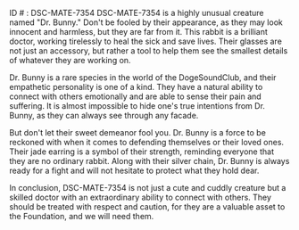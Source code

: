 ID # : DSC-MATE-7354
DSC-MATE-7354 is a highly unusual creature named "Dr. Bunny." Don't be fooled by their appearance, as they may look innocent and harmless, but they are far from it. This rabbit is a brilliant doctor, working tirelessly to heal the sick and save lives. Their glasses are not just an accessory, but rather a tool to help them see the smallest details of whatever they are working on. 

Dr. Bunny is a rare species in the world of the DogeSoundClub, and their empathetic personality is one of a kind. They have a natural ability to connect with others emotionally and are able to sense their pain and suffering. It is almost impossible to hide one's true intentions from Dr. Bunny, as they can always see through any facade.

But don't let their sweet demeanor fool you. Dr. Bunny is a force to be reckoned with when it comes to defending themselves or their loved ones. Their jade earring is a symbol of their strength, reminding everyone that they are no ordinary rabbit. Along with their silver chain, Dr. Bunny is always ready for a fight and will not hesitate to protect what they hold dear. 

In conclusion, DSC-MATE-7354 is not just a cute and cuddly creature but a skilled doctor with an extraordinary ability to connect with others. They should be treated with respect and caution, for they are a valuable asset to the Foundation, and we will need them.